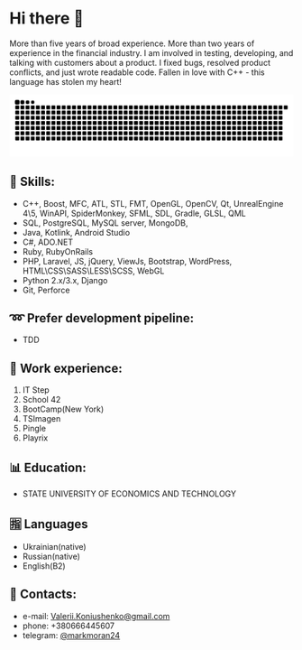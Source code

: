 # Hi there 👋

More than five years of broad experience. More than two years of experience in the financial industry. I am involved in testing, developing, and talking with customers about a product. I fixed bugs, resolved product conflicts, and just wrote readable code. Fallen in love with C++ - this language has stolen my heart!

<p align="center">
<picture>
  <source media="(prefers-color-scheme: dark)" srcset="https://raw.githubusercontent.com/valeriikoniushenko/valeriikoniushenko/output/github-contribution-grid-snake-dark.svg">
  <source media="(prefers-color-scheme: light)" srcset="https://raw.githubusercontent.com/valeriikoniushenko/valeriikoniushenko/output/github-contribution-grid-snake.svg">
  <img alt="github contribution grid snake animation" src="https://raw.githubusercontent.com/valeriikoniushenko/valeriikoniushenko/output/github-contribution-grid-snake.svg">
</picture>

## 🔗 Skills:
- C++, Boost, MFC, ATL, STL, FMT, OpenGL, OpenCV, Qt, UnrealEngine 4\5, WinAPI, SpiderMonkey, SFML, SDL, Gradle, GLSL, QML
- SQL, PostgreSQL, MySQL server, MongoDB,
- Java, Kotlink, Android Studio
- C#, ADO.NET
- Ruby, RubyOnRails
- PHP, Laravel, JS, jQuery, ViewJs, Bootstrap, WordPress, HTML\CSS\SASS\LESS\SCSS, WebGL
- Python 2.x/3.x, Django
- Git, Perforce

## ➿ Prefer development pipeline:
- TDD

## 🔧 Work experience:
1. IT Step
2. School 42
3. BootCamp(New York)
5. TSImagen
6. Pingle
7. Playrix

## 📊 Education:
- STATE UNIVERSITY OF ECONOMICS AND TECHNOLOGY

## 🈯 Languages
- Ukrainian(native)
- Russian(native)
- English(B2)

## 📨 Contacts:
- e-mail: Valerii.Koniushenko@gmail.com
- phone: +380666445607
- telegram: [@markmoran24](https://t.me/markmoran24)
